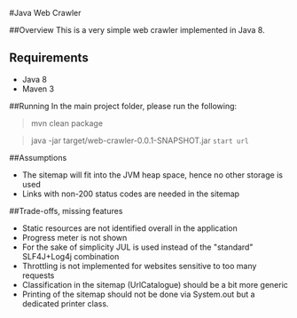 #Java Web Crawler

##Overview
This is a very simple web crawler implemented in Java 8.

## Requirements
* Java 8
* Maven 3

##Running
In the main project folder, please run the following:
 
> mvn clean package 

> java -jar target/web-crawler-0.0.1-SNAPSHOT.jar `start url`

##Assumptions
* The sitemap will fit into the JVM heap space, hence no other storage is used 
* Links with non-200 status codes are needed in the sitemap

##Trade-offs, missing features
* Static resources are not identified overall in the application
* Progress meter is not shown
* For the sake of simplicity JUL is used instead of the "standard" SLF4J+Log4j combination
* Throttling is not implemented for websites sensitive to too many requests
* Classification in the sitemap (UrlCatalogue) should be a bit more generic 
* Printing of the sitemap should not be done via System.out but a dedicated printer class.
